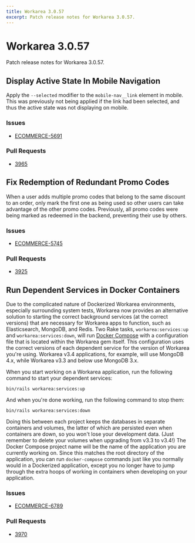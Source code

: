 ```yaml
---
title: Workarea 3.0.57
excerpt: Patch release notes for Workarea 3.0.57.
---
```


# Workarea 3.0.57

Patch release notes for Workarea 3.0.57.

## Display Active State In Mobile Navigation

Apply the `--selected` modifier to the `mobile-nav__link` element in
mobile. This was previously not being applied if the link had been
selected, and thus the active state was not displaying on mobile.

### Issues

- [ECOMMERCE-5691](https://jira.tools.weblinc.com/browse/ECOMMERCE-5691)

### Pull Requests

- [3965](https://stash.tools.weblinc.com/projects/WL/repos/workarea/pull-requests/3965/overview)

## Fix Redemption of Redundant Promo Codes

When a user adds multiple promo codes that belong to the same discount
to an order, only mark the first one as being used so other users can
take advantage of the other promo codes. Previously, all promo codes
were being marked as redeemed in the backend, preventing their use by
others.

### Issues

- [ECOMMERCE-5745](https://jira.tools.weblinc.com/browse/ECOMMERCE-5745)

### Pull Requests

- [3925](https://stash.tools.weblinc.com/projects/WL/repos/workarea/pull-requests/3925/overview)

## Run Dependent Services in Docker Containers

Due to the complicated nature of Dockerized Workarea environments,
especially surrounding system tests, Workarea now provides an
alternative solution to starting the correct background services (at the
correct versions) that are necessary for Workarea apps to function, such
as Elasticsearch, MongoDB, and Redis. Two Rake tasks,
`workarea:services:up` and `workarea:services:down`, will run [Docker
Compose](https://docs.docker.com/compose/) with a configuration file
that is located within the Workarea gem itself. This configuration
uses the correct versions of each dependent service for the
version of Workarea you're using. Workarea v3.4 applications, for
example, will use MongoDB 4.x, while Workarea v3.3 and below use MongoDB
3.x.

When you start working on a Workarea application, run the following
command to start your dependent services:

    bin/rails workarea:services:up

And when you're done working, run the following command to stop them:

    bin/rails workarea:services:down

Doing this between each project keeps the databases in separate
containers and volumes, the latter of which are persisted even when
containers are down, so you won't lose your development data. (Just
remember to delete your volumes when upgrading from v3.3 to v3.4!) The
Docker Compose project name will be the name of the application you are
currently working on. Since this matches the root directory of the
application, you can run `docker-compose` commands just like you
normally would in a Dockerized application, except you no longer have to
jump through the extra hoops of working in containers when developing on
your application.

### Issues

- [ECOMMERCE-6789](https://jira.tools.weblinc.com/browse/ECOMMERCE-6789)

### Pull Requests

- [3970](https://stash.tools.weblinc.com/projects/WL/repos/workarea/pull-requests/3970/overview)

